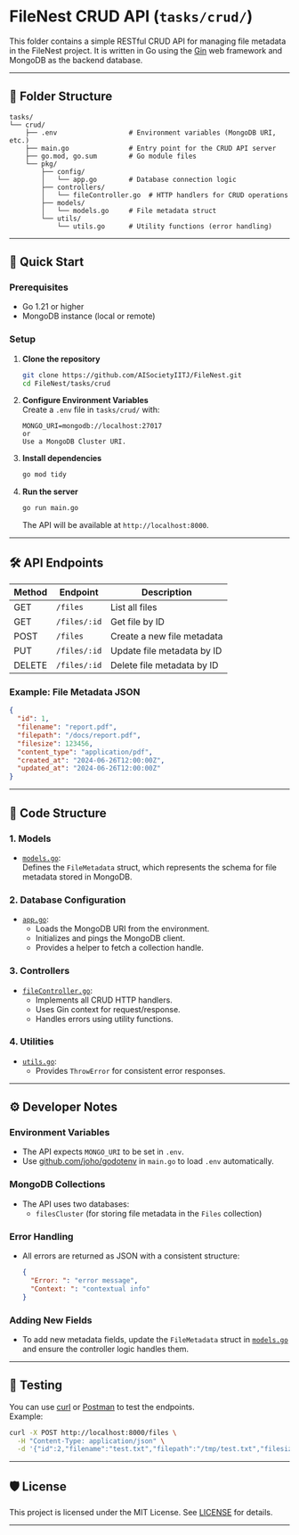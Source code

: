 # FileNest CRUD API (`tasks/crud/`)

This folder contains a simple RESTful CRUD API for managing file metadata in the FileNest project. It is written in Go using the [Gin](https://github.com/gin-gonic/gin) web framework and MongoDB as the backend database.

---

## 📂 Folder Structure

```
tasks/
└── crud/
    ├── .env                  # Environment variables (MongoDB URI, etc.)
    ├── main.go               # Entry point for the CRUD API server
    ├── go.mod, go.sum        # Go module files
    └── pkg/
        ├── config/
        │   └── app.go        # Database connection logic
        ├── controllers/
        │   └── fileController.go  # HTTP handlers for CRUD operations
        ├── models/
        │   └── models.go     # File metadata struct
        └── utils/
            └── utils.go      # Utility functions (error handling)
```

---

## 🚀 Quick Start

### Prerequisites

- Go 1.21 or higher
- MongoDB instance (local or remote)

### Setup

1. **Clone the repository**  
   ```bash
   git clone https://github.com/AISocietyIITJ/FileNest.git
   cd FileNest/tasks/crud
   ```

2. **Configure Environment Variables**  
   Create a `.env` file in `tasks/crud/` with:
   ```
   MONGO_URI=mongodb://localhost:27017
   or
   Use a MongoDB Cluster URI.
   ```

3. **Install dependencies**  
   ```bash
   go mod tidy
   ```

4. **Run the server**  
   ```bash
   go run main.go
   ```
   The API will be available at `http://localhost:8000`.

---

## 🛠️ API Endpoints

| Method | Endpoint            | Description                  |
|--------|---------------------|------------------------------|
| GET    | `/files`            | List all files               |
| GET    | `/files/:id`        | Get file by ID               |
| POST   | `/files`            | Create a new file metadata   |
| PUT    | `/files/:id`        | Update file metadata by ID   |
| DELETE | `/files/:id`        | Delete file metadata by ID   |

### Example: File Metadata JSON

```json
{
  "id": 1,
  "filename": "report.pdf",
  "filepath": "/docs/report.pdf",
  "filesize": 123456,
  "content_type": "application/pdf",
  "created_at": "2024-06-26T12:00:00Z",
  "updated_at": "2024-06-26T12:00:00Z"
}
```

---

## 🧩 Code Structure

### 1. Models

- [`models.go`](pkg/models/models.go):  
  Defines the `FileMetadata` struct, which represents the schema for file metadata stored in MongoDB.

### 2. Database Configuration

- [`app.go`](pkg/config/app.go):  
  - Loads the MongoDB URI from the environment.
  - Initializes and pings the MongoDB client.
  - Provides a helper to fetch a collection handle.

### 3. Controllers

- [`fileController.go`](pkg/controllers/fileController.go):  
  - Implements all CRUD HTTP handlers.
  - Uses Gin context for request/response.
  - Handles errors using utility functions.

### 4. Utilities

- [`utils.go`](pkg/utils/utils.go):  
  - Provides `ThrowError` for consistent error responses.

---

## ⚙️ Developer Notes

### Environment Variables

- The API expects `MONGO_URI` to be set in `.env`.
- Use [github.com/joho/godotenv](https://github.com/joho/godotenv) in `main.go` to load `.env` automatically.

### MongoDB Collections

- The API uses two databases:  
  - `filesCluster` (for storing file metadata in the `Files` collection)

### Error Handling

- All errors are returned as JSON with a consistent structure:
  ```json
  {
    "Error: ": "error message",
    "Context: ": "contextual info"
  }
  ```

### Adding New Fields

- To add new metadata fields, update the `FileMetadata` struct in [`models.go`](pkg/models/models.go) and ensure the controller logic handles them.

---

## 🧪 Testing

You can use [curl](https://curl.se/) or [Postman](https://www.postman.com/) to test the endpoints.  
Example:

```bash
curl -X POST http://localhost:8000/files \
  -H "Content-Type: application/json" \
  -d '{"id":2,"filename":"test.txt","filepath":"/tmp/test.txt","filesize":100,"content_type":"text/plain"}'
```

---

## 🛡️ License

This project is licensed under the MIT License. See [LICENSE](../../LICENSE) for details.

---